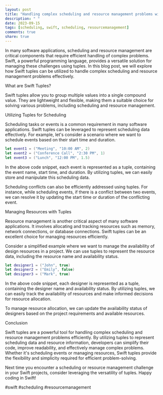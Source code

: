 ```yaml
---
layout: post
title: "Handling complex scheduling and resource management problems with Swift Tuples."
description: " "
date: 2023-09-15
tags: [scheduling, swift, scheduling, resourcemanagement]
comments: true
share: true
---
```


In many software applications, scheduling and resource management are critical components that require efficient handling of complex problems. Swift, a powerful programming language, provides a versatile solution for managing these challenges using tuples. In this blog post, we will explore how Swift tuples can be utilized to handle complex scheduling and resource management problems effectively.

What are Swift Tuples?

Swift tuples allow you to group multiple values into a single compound value. They are lightweight and flexible, making them a suitable choice for solving various problems, including scheduling and resource management.

Utilizing Tuples for Scheduling

Scheduling tasks or events is a common requirement in many software applications. Swift tuples can be leveraged to represent scheduling data effectively. For example, let's consider a scenario where we want to schedule events based on their start time and duration.

```swift
let event1 = ("Meeting", "10:00 AM", 2)
let event2 = ("Conference Call", "2:30 PM", 1)
let event3 = ("Lunch", "12:00 PM", 1.5)
```

In the above code snippet, each event is represented as a tuple, containing the event name, start time, and duration. By utilizing tuples, we can easily store and manipulate this scheduling data.

Scheduling conflicts can also be efficiently addressed using tuples. For instance, while scheduling events, if there is a conflict between two events, we can resolve it by updating the start time or duration of the conflicting event.

Managing Resources with Tuples

Resource management is another critical aspect of many software applications. It involves allocating and tracking resources such as memory, network connections, or database connections. Swift tuples can be an excellent choice for managing resources efficiently.

Consider a simplified example where we want to manage the availability of design resources in a project. We can use tuples to represent the resource data, including the resource name and availability status.

```swift
let designer1 = ("John", true)
let designer2 = ("Emily", false)
let designer3 = ("Mark", true)
```

In the above code snippet, each designer is represented as a tuple, containing the designer name and availability status. By utilizing tuples, we can easily track the availability of resources and make informed decisions for resource allocation.

To manage resource allocation, we can update the availability status of designers based on the project requirements and available resources.

Conclusion

Swift tuples are a powerful tool for handling complex scheduling and resource management problems efficiently. By utilizing tuples to represent scheduling data and resource information, developers can simplify their code, improve readability, and effectively manage complex problems. Whether it's scheduling events or managing resources, Swift tuples provide the flexibility and simplicity required for efficient problem-solving.

Next time you encounter a scheduling or resource management challenge in your Swift projects, consider leveraging the versatility of tuples. Happy coding in Swift!

#swift #scheduling #resourcemanagement